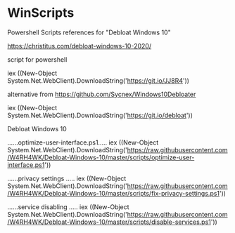 # WinScripts
Powershell Scripts references for "Debloat Windows 10"

https://christitus.com/debloat-windows-10-2020/

script for powershell

iex ((New-Object System.Net.WebClient).DownloadString('https://git.io/JJ8R4'))

alternative from https://github.com/Sycnex/Windows10Debloater

iex ((New-Object System.Net.WebClient).DownloadString('https://git.io/debloat'))

Debloat Windows 10

......optimize-user-interface.ps1.....
iex ((New-Object System.Net.WebClient).DownloadString('https://raw.githubusercontent.com/W4RH4WK/Debloat-Windows-10/master/scripts/optimize-user-interface.ps1'))

......privacy settings .....
iex ((New-Object System.Net.WebClient).DownloadString('https://raw.githubusercontent.com/W4RH4WK/Debloat-Windows-10/master/scripts/fix-privacy-settings.ps1'))

......service disabling .....
iex ((New-Object System.Net.WebClient).DownloadString('https://raw.githubusercontent.com/W4RH4WK/Debloat-Windows-10/master/scripts/disable-services.ps1'))

